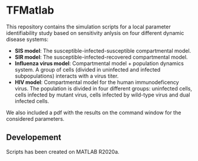 # TFMatlab
This repository contains the simulation scripts for a local parameter identifiability study based on sensitivity anlysis on four different dynamic disease systems:
-  **SIS model**: The susceptible-infected-susceptible compartmental model.
-  **SIR model**: The susceptible-infected-recovered compartmental model.
-  **Influenza virus model**: Compartmental model + population dynamics system. A group of cells (divided in uninfected and infected subpopulations) interacts with a virus titer.
-  **HIV model**: Compartmental model for the human immunodeficency virus. The population is divided in four different groups: uninfected cells, cells infected by mutant virus, cells infected by wild-type virus and dual infected cells.

We also included a pdf with the results on the command window for the considered parameters.

## Developement
Scripts has been created on MATLAB R2020a.
